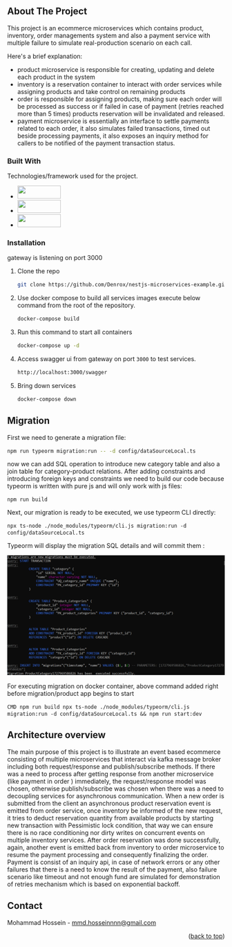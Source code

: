 <!-- ABOUT THE PROJECT -->
## About The Project
This project is an ecommerce microservices which contains product, inventory, order managements system and also a payment service with multiple failure to simulate real-production scenario on each call.

Here's a brief explanation:
* product microservice is responsible for creating, updating and delete each product in the system
* inventory is a reservation container to interact with order services while assigning products and take control on remaining products
* order is responsible for assigning products, making sure each order will be processed as success or if failed in case of payment (retries reached more than 5 times) products reservation will be invalidated and released.
* payment microservice is essentially an interface to settle payments related to each order, it also simulates failed transactions, timed out beside processing payments, it also exposes an inquiry method for callers to be notified of the payment transaction status.


### Built With

Technologies/framework used for the project.

* [<img height="30" src="https://miro.medium.com/v2/resize:fit:1400/1*blXyzL2AgrmMczxATGWO4g.png" width="100"/>][nest-url]
* [<img src="https://encrypted-tbn0.gstatic.com/images?q=tbn:ANd9GcSsLpioqB5oHBOSaqjCXGu5unmOL5OmWLrDVQ&s" height="30" width="100"/>][kafka-url]
* [<img src="https://api.civo.com/k3s-marketplace/postgresql.png" height="30" width="100"/>][postgres-url]


### Installation
gateway is listening on port 3000

1. Clone the repo
   ```sh
   git clone https://github.com/Denrox/nestjs-microservices-example.git -b main
   ```
2. Use docker compose to build all services images execute below command from the root of the repository.
   ```sh
   docker-compose build
   ```
3. Run this command to start all containers
   ```sh
   docker-compose up -d
   ```
4. Access swagger ui from gateway on port `3000` to test services.
   ```sh
   http://localhost:3000/swagger
   ```
5. Bring down services   
   ```sh
   docker-compose down
   ```
## Migration
First we need to generate a migration file:
```sh
npm run typeorm migration:run -- -d config/dataSourceLocal.ts
```
now we can add SQL operation to introduce new category table and also a join table 
for category-product relations. After adding constraints and introducing foreign keys
and constraints we need to build our code because typeorm is written with pure js 
and will only work with js files:
```shell
npm run build
```
Next, our migration is ready to be executed, we use typeorm CLI directly:
```shell
npx ts-node ./node_modules/typeorm/cli.js migration:run -d config/dataSourceLocal.ts
```

Typeorm will display the migration SQL details and will commit them :

<p align="center">
<img  src="resource/migrationRun.PNG" alt="drawing" width="700"/>
</p>

For executing migration on docker container, above command added right before migration/product app
begins to start
```shell
CMD npm run build npx ts-node ./node_modules/typeorm/cli.js migration:run -d config/dataSourceLocal.ts && npm run start:dev
```

## Architecture overview
The main purpose of this project is to illustrate an event based ecommerce consisting of multiple microservices that interact via kafka message broker including both request/response and publish/subscribe methods.
If there was a need to process after getting response from another microservice (like payment in order ) immediately, the request/response model was chosen, otherwise publish/subscribe was chosen when there was a need to decoupling services for asynchronous communication.
When a new order is submitted from the client an asynchronous product reservation event is emitted from order service, once inventory be informed of the new request, it tries to deduct reservation quantity from available products by starting new transaction with Pessimistic lock condition, that way we can ensure there is no race conditioning nor dirty writes on concurrent events on multiple inventory services.
After order reservation was done successfully, again, another event is emitted back from inventory to order microservice to resume the payment processing and consequently finalizing the order.
Payment is consist of an inquiry api, in case of network errors or any other failures that there is a need to know the result of the payment, also failure scenario like timeout and not enough fund are simulated for demonstration of retries mechanism which is based on exponential backoff.


<!-- CONTACT -->
## Contact

[comment]: <> ([@email]&#40;https://twitter.com/_username&#41;)
Mohammad Hossein - mmd.hosseinnnn@gmail.com

[comment]: <> (Project Link: [https://github.com/your_username/repo_name]&#40;https://github.com/your_username/repo_name&#41;)
[comment]: <> (<p align="right">&#40;<a href="#readme-top">back to top</a>&#41;</p>)



<p align="right">(<a href="#readme-top">back to top</a>)</p>



<!-- MARKDOWN LINKS & IMAGES -->
<!-- https://www.markdownguide.org/basic-syntax/#reference-style-links -->
[Kafka.apache.org]: https://encrypted-tbn0.gstatic.com/images?q=tbn:ANd9GcRKUqi8UKOYSCtY1cCAtBKaPVnJD1qWN3zBCw&s
[kafka-url]:https://kafka.apache.org/trademark
[nest-url]:https://nestjs.com/
[postgres-url]:https://www.postgresql.org/

